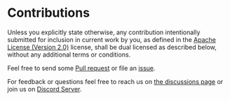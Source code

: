 # Contributions

Unless you explicitly state otherwise, any contribution intentionally submitted for inclusion in current work by you, as defined in the [Apache License (Version 2.0)](https://github.com/static-web-server/static-web-server/blob/master/LICENSE-APACHE) license, shall be dual licensed as described below, without any additional terms or conditions.

Feel free to send some [Pull request](https://github.com/static-web-server/static-web-server/pulls) or file an [issue](https://github.com/static-web-server/static-web-server/issues).

For feedback or questions feel free to reach us on [the discussions page](https://github.com/static-web-server/static-web-server/discussions) or join us on [Discord Server](https://discord.gg/VWvtZeWAA7).
